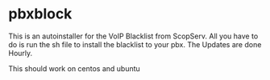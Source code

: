 pbxblock
========

This is an autoinstaller for the VoIP Blacklist from ScopServ.
All you have to do is run the sh file to install the blacklist to your pbx.
The Updates are done Hourly.

This should work on centos and ubuntu
